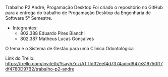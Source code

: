Trabalho P2 André, Progamação Desktop
Foi criado o repositório no GitHub para a entrega do trabalho de Progamação Desktop da Engenharia de Software 5° Semestre.

* Integrantes:
  - 802.388 Eduardo Pires Bianchi
  - 802.387 Matheus Lucas Gonçalves 

O tema é o Sistema de Gestão para uma Clínica Odontológica

Link do Trello:
https://trello.com/invite/b/YsayhZcz/ATTId32eef4d7374adcd947e819750ff7df4780D97B2/trabalho-p2-andre
